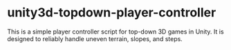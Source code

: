 # unity3d-topdown-player-controller

This is a simple player controller script for top-down 3D games in Unity. It is designed to reliably handle uneven terrain, slopes, and steps.
